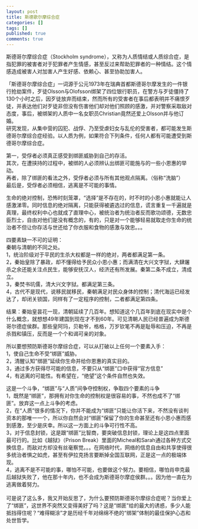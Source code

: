 ```yaml
---
layout: post
title: 斯德歌尔摩综合症
categories: []
tags: []
published: true
comments: true
---
```

<p><p>斯德哥尔摩综合症（Stockholm syndrome），又称为人质情结或人质综合症，是指犯罪的被害者对于犯罪者产生情感，甚至反过来帮助犯罪者的一种情结。这个情感造成被害人对加害人产生好感、依赖心、甚至协助加害人。</p>
<p>「斯德哥尔摩综合症」一词源于公元1973年在瑞典首都斯德哥尔摩发生的一件银行抢劫案件，歹徒Olsson与Olofsson绑架了四位银行职员，在警方与歹徒僵持了130个小时之后，因歹徒放弃而结束，然而所有的受害者在事后都表明并不痛恨歹徒，并表达他们对歹徒非但没有伤害他们却对他们照顾的感激，并对警察采取敌对态度，事后，被绑架的人质中一名女职员Christian竟然还爱上Olsson并与他订婚。<br />研究发现，从集中营的囚犯、战俘、乃至受虐妇女与乱伦的受害者，都可能发生斯德哥尔摩综合症经验。以人质为例，如果符合下列条件，任何人都有可能遭受到斯德哥尔摩综合症。</p>
<p>第一，受俘者必须真正感受到绑匪威胁到自己的存活。<br />其次，在遭挟持的过程中，被绑的人必须辨认出绑匪可能施与的一些小恩惠的举动。<br />再者，除了绑匪的看法之外，受俘者必须与所有其他观点隔离。（俗称“洗脑”）<br />最后是，受俘者必须相信，逃离是不可能的事情。</p>
<p>生命的绝对控制，恐怖时刻笼罩，“选择”是不存在的，时不时的小恩小惠就能让人感激涕零。同时信息的绝对隔离，只能获得被遴选过的信息，谎言重复一千遍就是真理，最终权利中心也就成了直理中心，被统治者为统治者反而歌功颂德，无数忠臣烈士，自由对他们是没有概念的，有的，只是对一个能够轻易就取走你生命的统治者不但让你存活与世还给了你衣服和食物的感激与效忠。。。</p>
<p>四要素缺一不可的证明：<br />秦朝与清朝的不同之处。<br />1，统治阶级对于平民的生杀大权都是一样的绝对，两者都满足第一条。<br />2，秦始皇除了暴政，却不懂得给予民众小恩小惠；而满清在大兴文字狱，大肆屠杀之余还能关注点民生，能够安抚汉人，经济还有所发展。秦第二条不成立，清成立。<br />3，秦焚书坑儒，清大兴文字狱。都满足第三条。<br />4，古代不是现代，说移民就移民，秦朝满足对民众身体的控制；清代海运已经发达了，却闭关锁国，同样有了一定程序的控制，二者都满足第四条。</p>
<p>结果：秦始皇昙花一现，清朝延续了几百年。想知道这个几百年到底在现实中是个什么概念，就想想49年建国到现在才不到60年。可见清朝人民已经普遍成为斯德哥尔德症侯群。那些皇阿玛，贝勒爷，格格，万岁钦笔不再是耻辱和压迫，不再是杀戮和镇压，反而是一个个和谒可亲的对象。</p>
<p>所以要想预防斯德哥尔摩综合症，可以从打破以上任何一个要素入手：<br />1，使自己生命不受“绑匪”威胁。<br />2，清醒认知“绑匪”延续你生命并给你恩惠的真实目的。<br />3，通过多方获得尽可能的信息，不要只从“绑匪”口中获得“官方信息”<br />4，有逃离的可能性。有希望在，“绝望”这个条件自然也失效。</p>
<p>这是一个斗争，“绑匪”与“人质”间争夺控制权，争取四个要素的斗争<br />1，既然是“绑匪”，那拥有对你生命的控制权是很容易的事，不然也成不了“绑匪”。放弃这一点上斗争的考虑。<br />2，在“人质”很多的情况下，你并不能成为“绑匪”只能让你活下来，不然没有谈判资本的那唯一一个，所以你自然会对“绑匪”保留了你的生命甚至还有小恩小惠而感到感激，至少是庆幸。所以这一方面上的斗争可行性不高。<br />3，对于信息封锁，这是跟“绑匪”比智商，要突破信息封锁，理论上是这四点里面最可行的。比如《越狱》（Prison Break）里面的Micheal和Sarah通过各种方式交换信息，而敌对方却没有丝毫察觉。。。在网络时代，网络的信息自由和共享使得很多统治者惧之如虎，甚至有伊拉克扬言要断掉全国互联网，正是这一点的极端体现。<br />4，逃离不是不可能的事，哪怕不可能，也要做这个努力。要相信，哪怕肖申克最后越狱失败了，他在那十年内，也不会成为斯德哥尔摩症侯群。。。因为他一直在为逃离做着努力。<br /><br />可是说了这么多，我又开始反思了，为什么要预防斯德哥尔摩综合症呢？当你爱上了“绑匪”，这世界不突然又变得美好了吗？这是“绑匪”给的最大的诱惑，多少人能抵挡得住呢？“难得糊涂”才是历经千年对绵绵不绝的“绑架”体制的最佳保护心态和处世哲学。</p></p>
